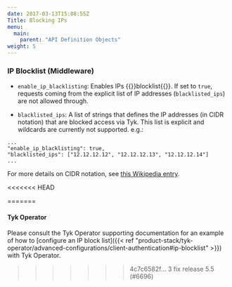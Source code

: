 ```yaml
---
date: 2017-03-13T15:08:55Z
Title: Blocking IPs
menu:
  main:
    parent: "API Definition Objects"
weight: 5
---
```


### IP Blocklist (Middleware)

* `enable_ip_blacklisting`: Enables IPs {{<fn>}}blocklist{{</fn>}}. If set to `true`, requests coming from the explicit list of IP addresses (`blacklisted_ips`) are not allowed through.

* `blacklisted_ips`: A list of strings that defines the IP addresses (in CIDR notation) that are blocked access via Tyk. This list is explicit and wildcards are currently not supported. e.g.:

```{.json}
...
"enable_ip_blacklisting": true,
"blacklisted_ips": ["12.12.12.12", "12.12.12.13", "12.12.12.14"]
...
```

For more details on CIDR notation, see [this Wikipedia entry](https://en.wikipedia.org/wiki/Classless_Inter-Domain_Routing#CIDR_notation).

<<<<<<< HEAD
<p style="display: none;">{{<fn blocklist>}}{{</fn>}}</p>
=======


#### Tyk Operator

Please consult the Tyk Operator supporting documentation for an example of how to [configure an IP block list]({{< ref "product-stack/tyk-operator/advanced-configurations/client-authentication#ip-blocklist" >}}) with Tyk Operator.
>>>>>>> 4c7c6582f... 3 fix release 5.5 (#6696)
